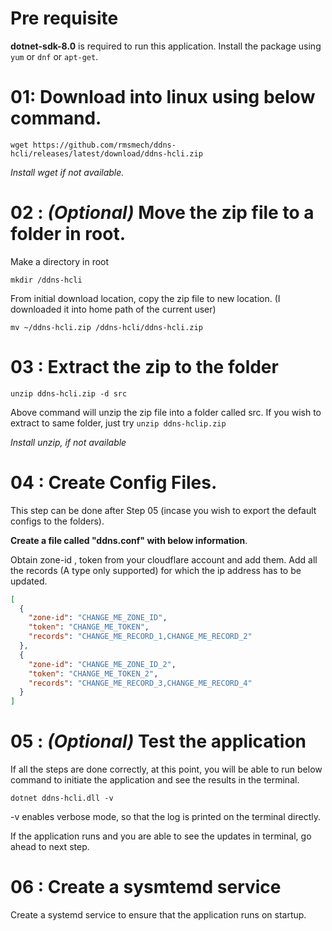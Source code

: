 # Pre requisite 
**dotnet-sdk-8.0** is required to run this application. Install the package using `yum` or `dnf` or `apt-get`.

# 01: Download into linux using below command.

```wget https://github.com/rmsmech/ddns-hcli/releases/latest/download/ddns-hcli.zip```

_Install wget if not available._

# 02 : _(Optional)_ Move the zip file to a folder in root.

Make a directory in root

```mkdir /ddns-hcli```

From initial download location, copy the zip file to new location. (I downloaded it into home path of the current user)

```mv ~/ddns-hcli.zip /ddns-hcli/ddns-hcli.zip```

# 03 : Extract the zip to the folder

```unzip ddns-hcli.zip -d src```

Above command will unzip the zip file into a folder called src. If you wish to extract to same folder, just try `unzip ddns-hclip.zip`

_Install unzip, if not available_

# 04 : Create Config Files.

This step can be done after Step 05 (incase you wish to export the default configs to the folders).

**Create a file called "ddns.conf" with below information**.

Obtain zone-id , token from your cloudflare account and add them. Add all the records (A type only supported) for which the ip address has to be updated.

```JSON
[
  {
    "zone-id": "CHANGE_ME_ZONE_ID",
    "token": "CHANGE_ME_TOKEN",
    "records": "CHANGE_ME_RECORD_1,CHANGE_ME_RECORD_2" 
  },
  {
    "zone-id": "CHANGE_ME_ZONE_ID_2",
    "token": "CHANGE_ME_TOKEN_2",
    "records": "CHANGE_ME_RECORD_3,CHANGE_ME_RECORD_4"
  }
]
```
# 05 : _(Optional)_ Test the application
If all the steps are done correctly, at this point, you will be able to run below command to initiate the application and see the results in the terminal.

`dotnet ddns-hcli.dll -v`

-v enables verbose mode, so that the log is printed on the terminal directly.

If the application runs and you are able to see the updates in terminal, go ahead to next step.

# 06 : Create a sysmtemd service

Create a systemd service to ensure that the application runs on startup.
